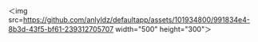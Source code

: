 ＜img src=https://github.com/anlyldz/defaultapp/assets/101934800/991834e4-8b3d-43f5-bf61-239312705707 width="500" height="300"＞


